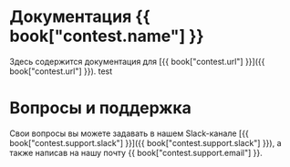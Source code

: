 # Документация {{ book["contest.name"] }}
Здесь содержится документация для [{{ book["contest.url"] }}]({{ book["contest.url"] }}).
test
# Вопросы и поддержка
Свои вопросы вы можете задавать в нашем Slack-канале [{{ book["contest.support.slack"] }}]({{ book["contest.support.slack"] }}), а также написав на нашу почту {{ book["contest.support.email"] }}.

